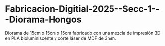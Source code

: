 # Fabricacion-Digitial-2025--Secc-1---Diorama-Hongos
Diorama de 15cm x 15cm x 15cm fabricado con una mezcla de impresión 3D en PLA bioluminiscente y corte láser de MDF de 3mm.
